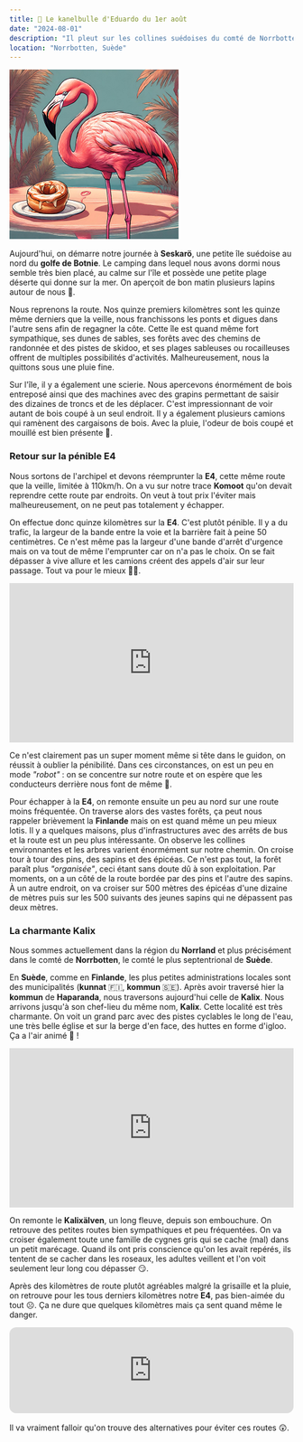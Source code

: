 ```yaml
---
title: 🥮 Le kanelbulle d'Eduardo du 1er août
date: "2024-08-01"
description: "Il pleut sur les collines suédoises du comté de Norrbotten !"
location: "Norrbotten, Suède"
---
```


![Kanelbullar d'Eduardo](../kanelbullar_eduardo.png)

Aujourd'hui, on démarre notre journée à **Seskarö**, une petite île suédoise au nord du **golfe de Botnie**. Le camping dans lequel nous avons dormi nous semble très bien placé, au calme sur l'île et possède une petite plage déserte qui donne sur la mer. On aperçoit de bon matin plusieurs lapins autour de nous 🐇.

Nous reprenons la route. Nos quinze premiers kilomètres sont les quinze même derniers que la veille, nous franchissons les ponts et digues dans l'autre sens afin de regagner la côte. Cette île est quand même fort sympathique, ses dunes de sables, ses forêts avec des chemins de randonnée et des pistes de skidoo, et ses plages sableuses ou rocailleuses offrent de multiples possibilités d'activités. Malheureusement, nous la quittons sous une pluie fine.

Sur l'île, il y a également une scierie. Nous apercevons énormément de bois entreposé ainsi que des machines avec des grapins permettant de saisir des dizaines de troncs et de les déplacer. C'est impressionnant de voir autant de bois coupé à un seul endroit. Il y a également plusieurs camions qui ramènent des cargaisons de bois. Avec la pluie, l'odeur de bois coupé et mouillé est bien présente 🙂.

### Retour sur la pénible E4

Nous sortons de l'archipel et devons réemprunter la **E4**, cette même route que la veille, limitée à 110km/h. On a vu sur notre trace **Komoot** qu'on devait reprendre cette route par endroits. On veut à tout prix l'éviter mais malheureusement, on ne peut pas totalement y échapper.

On effectue donc quinze kilomètres sur la **E4**. C'est plutôt pénible. Il y a du trafic, la largeur de la bande entre la voie et la barrière fait à peine 50 centimètres. Ce n'est même pas la largeur d'une bande d'arrêt d'urgence mais on va tout de même l'emprunter car on n'a pas le choix. On se fait dépasser à vive allure et les camions créent des appels d'air sur leur passage. Tout va pour le mieux 👌🏼.

<div style="width: 100%; height: 0; position: relative; padding-bottom: 56%;"><iframe src="https://giphy.com/embed/QMHoU66sBXqqLqYvGO" style="top: 0; left: 0; width: 100%; height: 100%; position: absolute; border: 0;" allowfullscreen scrolling="no" allow="encrypted-media;" class="giphy-embed"></iframe></div> 

Ce n'est clairement pas un super moment même si tête dans le guidon, on réussit à oublier la pénibilité. Dans ces circonstances, on est un peu en mode *"robot"* : on se concentre sur notre route et on espère que les conducteurs derrière nous font de même 😬.

Pour échapper à la **E4**, on remonte ensuite un peu au nord sur une route moins fréquentée. On traverse alors des vastes forêts, ça peut nous rappeler brièvement la **Finlande** mais on est quand même un peu mieux lotis. Il y a quelques maisons, plus d'infrastructures avec des arrêts de bus et la route est un peu plus intéressante. On observe les collines environnantes et les arbres varient énormément sur notre chemin. On croise tour à tour des pins, des sapins et des épicéas. Ce n'est pas tout, la forêt paraît plus *"organisée"*, ceci étant sans doute dû à son exploitation. Par moments, on a un côté de la route bordée par des pins et l'autre des sapins. À un autre endroit, on va croiser sur 500 mètres des épicéas d'une dizaine de mètres puis sur les 500 suivants des jeunes sapins qui ne dépassent pas deux mètres. 

### La charmante Kalix 
Nous sommes actuellement dans la région du **Norrland** et plus précisément dans le comté de **Norrbotten**, le comté le plus septentrional de **Suède**.

En **Suède**, comme en **Finlande**, les plus petites administrations locales sont des municipalités (**kunnat** 🇫🇮, **kommun** 🇸🇪). Après avoir traversé hier la **kommun** de **Haparanda**, nous traversons aujourd'hui celle de **Kalix**. Nous arrivons jusqu'à son chef-lieu du même nom, **Kalix**. Cette localité est très charmante. On voit un grand parc avec des pistes cyclables le long de l'eau, une très belle église et sur la berge d'en face, des huttes en forme d'igloo. Ça a l'air animé 🤗 !

<div style="width: 100%; height: 0; position: relative; padding-bottom: 56%;"><iframe src="https://giphy.com/embed/TNnyxINX87VAKbNYmZ" style="top: 0; left: 0; width: 100%; height: 100%; position: absolute; border: 0;" allowfullscreen scrolling="no" allow="encrypted-media;" class="giphy-embed"></iframe></div> 

On remonte le **Kalixälven**, un long fleuve, depuis son embouchure. On retrouve des petites routes bien sympathiques et peu fréquentées. On va croiser également toute une famille de cygnes gris qui se cache (mal) dans un petit marécage. Quand ils ont pris conscience qu'on les avait repérés, ils tentent de se cacher dans les roseaux, les adultes veillent et l'on voit seulement leur long cou dépasser 😏.

Après des kilomètres de route plutôt agréables malgré la grisaille et la pluie, on retrouve pour les tous derniers kilomètres notre **E4**, pas bien-aimée du tout ☹️. Ça ne dure que quelques kilomètres mais ça sent quand même le danger.

<iframe style="border-radius:12px" src="https://open.spotify.com/embed/track/34x6hEJgGAOQvmlMql5Ige?utm_source=generator" width="100%" height="152" frameBorder="0" allow="autoplay; clipboard-write; encrypted-media; picture-in-picture" loading="lazy"></iframe>

Il va vraiment falloir qu'on trouve des alternatives pour éviter ces routes 😲.